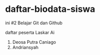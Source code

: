 # daftar-biodata-siswa
ini #2 Belajar Git dan Github

daftar peserta Laskar Ai
1. Deosa Putra Caniago
2. Andriansyah
